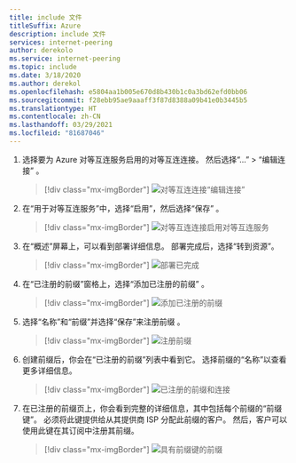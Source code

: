 ```yaml
---
title: include 文件
titleSuffix: Azure
description: include 文件
services: internet-peering
author: derekolo
ms.service: internet-peering
ms.topic: include
ms.date: 3/18/2020
ms.author: derekol
ms.openlocfilehash: e5804aa1b005e670d8b430b1c0a3bd62efd0bb06
ms.sourcegitcommit: f28ebb95ae9aaaff3f87d8388a09b41e0b3445b5
ms.translationtype: HT
ms.contentlocale: zh-CN
ms.lasthandoff: 03/29/2021
ms.locfileid: "81687046"
---
```

1. 选择要为 Azure 对等互连服务启用的对等互连连接。 然后选择“…” > “编辑连接” 。
    > [!div class="mx-imgBorder"]
    > ![对等互连连接“编辑连接”](../media/setup-direct-modify-editconnection.png)
1. 在“用于对等互连服务”中，选择“启用”，然后选择“保存”  。
    > [!div class="mx-imgBorder"]
    > ![对等互连连接启用对等互连服务](../media/setup-direct-modify-editconnectionsettings-peering-service.png)
1. 在“概述”屏幕上，可以看到部署详细信息。 部署完成后，选择“转到资源”。
    > [!div class="mx-imgBorder"]
    > ![部署已完成](../media/setup-direct-modify-overview-deployment-complete.png)

1. 在“已注册的前缀”窗格上，选择“添加已注册的前缀” 。
    > [!div class="mx-imgBorder"]
    > ![添加已注册的前缀](../media/setup-direct-modify-add-registered-prefix.png)
1. 选择“名称”和“前缀”并选择“保存”来注册前缀  。
    > [!div class="mx-imgBorder"]
    >  ![注册前缀](../media/setup-direct-modify-register-a-prefix.png) 

1. 创建前缀后，你会在“已注册的前缀”列表中看到它。 选择前缀的“名称”以查看更多详细信息。
    > [!div class="mx-imgBorder"]
    > ![已注册的前缀和连接](../media/setup-direct-modify-registered-prefixes.png)
1. 在已注册的前缀页上，你会看到完整的详细信息，其中包括每个前缀的“前缀键”。 必须将此键提供给从其提供商 ISP 分配此前缀的客户。 然后，客户可以使用此键在其订阅中注册其前缀。
    > [!div class="mx-imgBorder"]
    > ![具有前缀键的前缀](../media/setup-direct-modify-registered-prefix-detail.png)